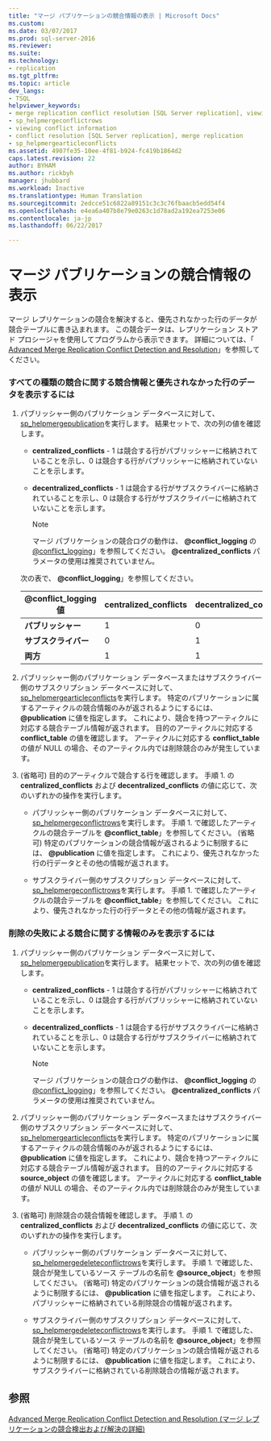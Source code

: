 ```yaml
---
title: "マージ パブリケーションの競合情報の表示 | Microsoft Docs"
ms.custom: 
ms.date: 03/07/2017
ms.prod: sql-server-2016
ms.reviewer: 
ms.suite: 
ms.technology:
- replication
ms.tgt_pltfrm: 
ms.topic: article
dev_langs:
- TSQL
helpviewer_keywords:
- merge replication conflict resolution [SQL Server replication], viewing conflicts
- sp_helpmergeconflictrows
- viewing conflict information
- conflict resolution [SQL Server replication], merge replication
- sp_helpmergearticleconflicts
ms.assetid: 4907fe35-10ee-4f81-b924-fc419b1864d2
caps.latest.revision: 22
author: BYHAM
ms.author: rickbyh
manager: jhubbard
ms.workload: Inactive
ms.translationtype: Human Translation
ms.sourcegitcommit: 2edcce51c6822a89151c3c3c76fbaacb5edd54f4
ms.openlocfilehash: e4ea6a407b8e79e0263c1d78ad2a192ea7253e06
ms.contentlocale: ja-jp
ms.lasthandoff: 06/22/2017

---
```

# <a name="view-conflict-information-for-merge-publications"></a>マージ パブリケーションの競合情報の表示
  マージ レプリケーションの競合を解決すると、優先されなかった行のデータが競合テーブルに書き込まれます。 この競合データは、レプリケーション ストアド プロシージャを使用してプログラムから表示できます。 詳細については、「 [Advanced Merge Replication Conflict Detection and Resolution](../../relational-databases/replication/merge/advanced-merge-replication-conflict-detection-and-resolution.md)」を参照してください。  
  
### <a name="to-view-conflict-information-and-losing-row-data-for-all-types-of-conflicts"></a>すべての種類の競合に関する競合情報と優先されなかった行のデータを表示するには  
  
1.  パブリッシャー側のパブリケーション データベースに対して、 [sp_helpmergepublication](../../relational-databases/system-stored-procedures/sp-helpmergepublication-transact-sql.md)を実行します。 結果セットで、次の列の値を確認します。  
  
    -   **centralized_conflicts** - 1 は競合する行がパブリッシャーに格納されていることを示し、0 は競合する行がパブリッシャーに格納されていないことを示します。  
  
    -   **decentralized_conflicts** - 1 は競合する行がサブスクライバーに格納されていることを示し、0 は競合する行がサブスクライバーに格納されていないことを示します。  
  
        > [!NOTE]  
        >  マージ パブリケーションの競合ログの動作は、 **@conflict_logging** の [@conflict_logging](../../relational-databases/system-stored-procedures/sp-addmergepublication-transact-sql.md)」を参照してください。 **@centralized_conflicts** パラメータの使用は推奨されていません。  
  
     次の表で、 **@conflict_logging**」を参照してください。  
  
    |@conflict_logging 値|centralized_conflicts|decentralized_conflicts|  
    |------------------------------|----------------------------|------------------------------|  
    |**パブリッシャー**|1|0|  
    |**サブスクライバー**|0|1|  
    |**両方**|1|1|  
  
2.  パブリッシャー側のパブリケーション データベースまたはサブスクライバー側のサブスクリプション データベースに対して、 [sp_helpmergearticleconflicts](../../relational-databases/system-stored-procedures/sp-helpmergearticleconflicts-transact-sql.md)を実行します。 特定のパブリケーションに属するアーティクルの競合情報のみが返されるようにするには、 **@publication** に値を指定します。 これにより、競合を持つアーティクルに対応する競合テーブル情報が返されます。 目的のアーティクルに対応する **conflict_table** の値を確認します。 アーティクルに対応する **conflict_table** の値が NULL の場合、そのアーティクル内では削除競合のみが発生しています。  
  
3.  (省略可) 目的のアーティクルで競合する行を確認します。 手順 1. の **centralized_conflicts** および **decentralized_conflicts** の値に応じて、次のいずれかの操作を実行します。  
  
    -   パブリッシャー側のパブリケーション データベースに対して、 [sp_helpmergeconflictrows](../../relational-databases/system-stored-procedures/sp-helpmergeconflictrows-transact-sql.md)を実行します。 手順 1. で確認したアーティクルの競合テーブルを **@conflict_table**」を参照してください。 (省略可) 特定のパブリケーションの競合情報が返されるように制限するには、 **@publication** に値を指定します。 これにより、優先されなかった行の行データとその他の情報が返されます。  
  
    -   サブスクライバー側のサブスクリプション データベースに対して、 [sp_helpmergeconflictrows](../../relational-databases/system-stored-procedures/sp-helpmergeconflictrows-transact-sql.md)を実行します。 手順 1. で確認したアーティクルの競合テーブルを **@conflict_table**」を参照してください。 これにより、優先されなかった行の行データとその他の情報が返されます。  
  
### <a name="to-view-information-only-on-conflicts-where-the-delete-failed"></a>削除の失敗による競合に関する情報のみを表示するには  
  
1.  パブリッシャー側のパブリケーション データベースに対して、 [sp_helpmergepublication](../../relational-databases/system-stored-procedures/sp-helpmergepublication-transact-sql.md)を実行します。 結果セットで、次の列の値を確認します。  
  
    -   **centralized_conflicts** - 1 は競合する行がパブリッシャーに格納されていることを示し、0 は競合する行がパブリッシャーに格納されていないことを示します。  
  
    -   **decentralized_conflicts** - 1 は競合する行がサブスクライバーに格納されていることを示し、0 は競合する行がサブスクライバーに格納されていないことを示します。  
  
        > [!NOTE]  
        >  マージ パブリケーションの競合ログの動作は、 **@conflict_logging** の [@conflict_logging](../../relational-databases/system-stored-procedures/sp-addmergepublication-transact-sql.md)」を参照してください。 **@centralized_conflicts** パラメータの使用は推奨されていません。  
  
2.  パブリッシャー側のパブリケーション データベースまたはサブスクライバー側のサブスクリプション データベースに対して、 [sp_helpmergearticleconflicts](../../relational-databases/system-stored-procedures/sp-helpmergearticleconflicts-transact-sql.md)を実行します。 特定のパブリケーションに属するアーティクルの競合情報のみが返されるようにするには、 **@publication** に値を指定します。 これにより、競合を持つアーティクルに対応する競合テーブル情報が返されます。 目的のアーティクルに対応する **source_object** の値を確認します。 アーティクルに対応する **conflict_table** の値が NULL の場合、そのアーティクル内では削除競合のみが発生しています。  
  
3.  (省略可) 削除競合の競合情報を確認します。 手順 1. の **centralized_conflicts** および **decentralized_conflicts** の値に応じて、次のいずれかの操作を実行します。  
  
    -   パブリッシャー側のパブリケーション データベースに対して、 [sp_helpmergedeleteconflictrows](../../relational-databases/system-stored-procedures/sp-helpmergedeleteconflictrows-transact-sql.md)を実行します。 手順 1. で確認した、競合が発生しているソース テーブルの名前を **@source_object**」を参照してください。 (省略可) 特定のパブリケーションの競合情報が返されるように制限するには、 **@publication** に値を指定します。 これにより、パブリッシャーに格納されている削除競合の情報が返されます。  
  
    -   サブスクライバー側のサブスクリプション データベースに対して、 [sp_helpmergedeleteconflictrows](../../relational-databases/system-stored-procedures/sp-helpmergedeleteconflictrows-transact-sql.md)を実行します。 手順 1. で確認した、競合が発生しているソース テーブルの名前を **@source_object**」を参照してください。 (省略可) 特定のパブリケーションの競合情報が返されるように制限するには、 **@publication** に値を指定します。 これにより、サブスクライバーに格納されている削除競合の情報が返されます。  
  
## <a name="see-also"></a>参照  
 [Advanced Merge Replication Conflict Detection and Resolution (マージ レプリケーションの競合検出および解決の詳細)](../../relational-databases/replication/merge/advanced-merge-replication-conflict-detection-and-resolution.md)  
  
  

